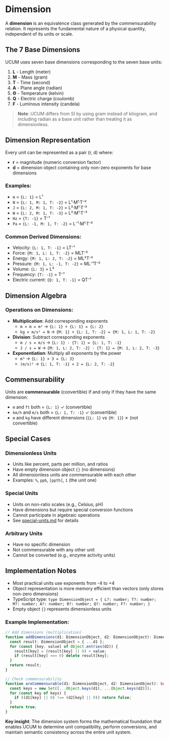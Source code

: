 # Dimension

A **dimension** is an equivalence class generated by the commensurability relation. It represents the fundamental nature of a physical quantity, independent of its units or scale.

## The 7 Base Dimensions

UCUM uses seven base dimensions corresponding to the seven base units:

1. **L** - Length (meter)
2. **M** - Mass (gram)
3. **T** - Time (second)
4. **A** - Plane angle (radian)
5. **Θ** - Temperature (kelvin)
6. **Q** - Electric charge (coulomb)
7. **F** - Luminous intensity (candela)

> **Note**: UCUM differs from SI by using gram instead of kilogram, and including radian as a base unit rather than treating it as dimensionless.

## Dimension Representation

Every unit can be represented as a pair (r, d) where:
- **r** = magnitude (numeric conversion factor)
- **d** = dimension object containing only non-zero exponents for base dimensions

### Examples:
- `m` = `{L: 1}` = L¹
- `N` = `{L: 1, M: 1, T: -2}` = L¹·M¹·T⁻²
- `J` = `{L: 2, M: 1, T: -2}` = L²·M¹·T⁻²
- `W` = `{L: 2, M: 1, T: -3}` = L²·M¹·T⁻³
- `Hz` = `{T: -1}` = T⁻¹
- `Pa` = `{L: -1, M: 1, T: -2}` = L⁻¹·M¹·T⁻²

### Common Derived Dimensions:
- Velocity: `{L: 1, T: -1}` = LT⁻¹
- Force: `{M: 1, L: 1, T: -2}` = MLT⁻²
- Energy: `{M: 1, L: 2, T: -2}` = ML²T⁻²
- Pressure: `{M: 1, L: -1, T: -2}` = ML⁻¹T⁻²
- Volume: `{L: 3}` = L³
- Frequency: `{T: -1}` = T⁻¹
- Electric current: `{Q: 1, T: -1}` = QT⁻¹

## Dimension Algebra

### Operations on Dimensions:
- **Multiplication**: Add corresponding exponents
  - `m × m = m²` → `{L: 1} + {L: 1} = {L: 2}`
  - `kg × m/s² = N` → `{M: 1} + {L: 1, T: -2} = {M: 1, L: 1, T: -2}`
- **Division**: Subtract corresponding exponents
  - `m / s = m/s` → `{L: 1} - {T: 1} = {L: 1, T: -1}`
  - `J / s = W` → `{M: 1, L: 2, T: -2} - {T: 1} = {M: 1, L: 2, T: -3}`
- **Exponentiation**: Multiply all exponents by the power
  - `m³` → `{L: 1} × 3 = {L: 3}`
  - `(m/s)²` → `{L: 1, T: -1} × 2 = {L: 2, T: -2}`

## Commensurability

Units are **commensurable** (convertible) if and only if they have the same dimension:
- `m` and `ft` both = `{L: 1}` ✓ (convertible)
- `km/h` and `m/s` both = `{L: 1, T: -1}` ✓ (convertible)
- `m` and `kg` have different dimensions (`{L: 1}` vs `{M: 1}`) ✗ (not convertible)

## Special Cases

### Dimensionless Units
- Units like percent, parts per million, and ratios
- Have empty dimension object `{}` (no dimensions)
- All dimensionless units are commensurable with each other
- Examples: `%`, `ppb`, `[ppth]`, `1` (the unit one)

### Special Units
- Units on non-ratio scales (e.g., Celsius, pH)
- Have dimensions but require special conversion functions
- Cannot participate in algebraic operations
- See [special-units.md](./special-units.md) for details

### Arbitrary Units
- Have no specific dimension
- Not commensurable with any other unit
- Cannot be converted (e.g., enzyme activity units)

## Implementation Notes

- Most practical units use exponents from -4 to +4
- Object representation is more memory efficient than vectors (only stores non-zero dimensions)
- TypeScript type: `type DimensionObject = { L?: number; T?: number; M?: number; A?: number; Θ?: number; Q?: number; F?: number; }`
- Empty object `{}` represents dimensionless units

### Example Implementation:
```typescript
// Add dimensions (multiplication)
function addDimensions(d1: DimensionObject, d2: DimensionObject): DimensionObject {
  const result: DimensionObject = { ...d1 };
  for (const [key, value] of Object.entries(d2)) {
    result[key] = (result[key] || 0) + value;
    if (result[key] === 0) delete result[key];
  }
  return result;
}

// Check commensurability
function areCommensurable(d1: DimensionObject, d2: DimensionObject): boolean {
  const keys = new Set([...Object.keys(d1), ...Object.keys(d2)]);
  for (const key of keys) {
    if ((d1[key] || 0) !== (d2[key] || 0)) return false;
  }
  return true;
}
```

**Key insight**: The dimension system forms the mathematical foundation that enables UCUM to determine unit compatibility, perform conversions, and maintain semantic consistency across the entire unit system.